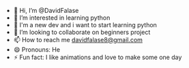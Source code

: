 - 👋 Hi, I’m @DavidFalase
- 👀 I’m interested in learning python
- 🌱 I'm a new dev and i want to start learning python
- 💞️ I’m looking to collaborate on beginners project
- 📫 How to reach me davidfalase8@gmail.com
- 😄 Pronouns: He
- ⚡ Fun fact: I like animations and love to make some one day

<!---
DavidFalase/DavidFalase is a ✨ special ✨ repository because its `README.md` (this file) appears on your GitHub profile.
You can click the Preview link to take a look at your changes.
--->

